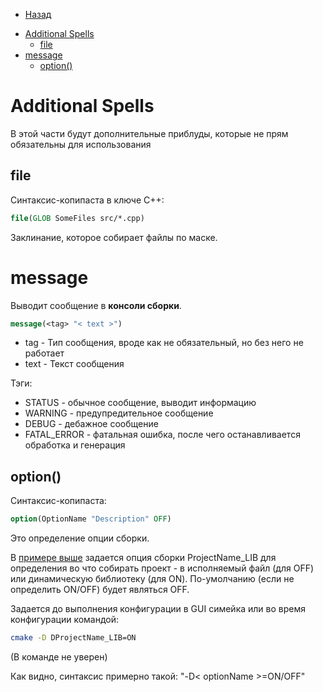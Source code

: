 * [Назад](../Readme.md)

- [Additional Spells](#additional-spells)
  - [file](#file)
- [message](#message)
  - [option()](#option)

# Additional Spells

В этой части будут дополнительные приблуды, которые не прям обязательны для использования

## file

Синтаксис-копипаста в ключе С++:

```cmake
file(GLOB SomeFiles src/*.cpp)
```

Заклинание, которое собирает файлы по маске.

# message

Выводит сообщение в **консоли сборки**.

```cmake
message(<tag> "< text >")
```

* tag - Тип сообщения, вроде как не обязательный, но без него не работает
* text - Текст сообщения

Тэги:

* STATUS - обычное сообщение, выводит информацию
* WARNING - предупредительное сообщение
* DEBUG - дебажное сообщение
* FATAL_ERROR - фатальная ошибка, после чего останавливается обработка и генерация

## option()

Синтаксис-копипаста:

```cmake
option(OptionName "Description" OFF)
```

Это определение опции сборки. 

В [примере выше](#New%20project%20Base) задается опция сборки ProjectName_LIB для определения во что собирать проект - в исполняемый файл (для OFF) или динамическую библиотеку (для ON). По-умолчанию (если не определить ON/OFF) будет являться OFF.

Задается до выполнения конфигурации в GUI симейка или во время конфигурации командой:

```sh
cmake -D DProjectName_LIB=ON
```

(В команде не уверен)

Как видно, синтаксис примерно такой: "-D< optionName >=ON/OFF"



